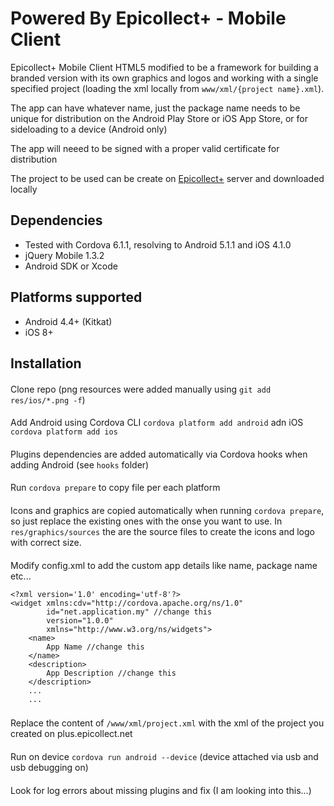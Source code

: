 # Powered By Epicollect+ - Mobile Client
Epicollect+ Mobile Client HTML5 modified to be a framework for building a branded version with its own graphics and logos and working with a single specified project (loading the xml locally from `www/xml/{project name}.xml`).

The app can have whatever name, just the package name needs to be unique for distribution on the Android Play Store or iOS App Store, or for sideloading to a device (Android only)

The app will neeed to be signed with a proper valid certificate for distribution

The project to be used can be create on <a href="http://plus.epicollect.net/">Epicollect+</a> server and downloaded locally

## Dependencies
- Tested with Cordova 6.1.1, resolving to Android 5.1.1 and iOS 4.1.0
- jQuery Mobile 1.3.2
- Android SDK or Xcode
 
## Platforms supported
 - Android 4.4+ (Kitkat)
 - iOS 8+ 

## Installation 

#### 
Clone repo (png resources were added manually using `git add res/ios/*.png -f`)

####
Add Android using Cordova CLI `cordova platform add android` adn iOS `cordova platform add ios` 

####
Plugins dependencies are added automatically via Cordova hooks when adding Android (see `hooks` folder)

####
Run `cordova prepare` to copy file per each platform

####
Icons and graphics are copied automatically when running `cordova prepare`, so just replace the existing ones with the onse you want to use.
In `res/graphics/sources` the are the source files to create the icons and logo  with correct size.

####
Modify config.xml to add the custom app details like name, package name etc...
```
<?xml version='1.0' encoding='utf-8'?>
<widget xmlns:cdv="http://cordova.apache.org/ns/1.0"
        id="net.application.my" //change this
        version="1.0.0"
        xmlns="http://www.w3.org/ns/widgets">
    <name>
        App Name //change this
    </name>
    <description>
        App Description //change this
    </description>
    ...
    ...

```

###
Replace the content of `/www/xml/project.xml` with the xml of the project you created on plus.epicollect.net

####
Run on device `cordova run android --device` (device attached via usb and usb debugging on)

####
Look for log errors about missing plugins and fix (I am looking into this...)

